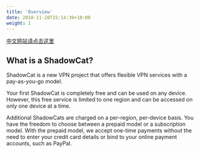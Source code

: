 ```yaml
---
title: 'Overview'
date: 2018-11-28T15:14:39+10:00
weight: 1
---
```


[中文网站请点击这里](/cn/docs/)

## What is a ShadowCat?

ShadowCat is a new VPN project that offers flexible VPN services with a pay-as-you-go model.

Your first ShadowCat is completely free and can be used on any device. However, this free service is limited to one region and can be accessed on only one device at a time.

Additional ShadowCats are charged on a per-region, per-device basis. You have the freedom to choose between a prepaid model or a subscription model. With the prepaid model, we accept one-time payments without the need to enter your credit card details or bind to your online payment accounts, such as PayPal.
